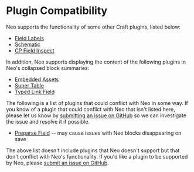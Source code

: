 # Plugin Compatibility

Neo supports the functionality of some other Craft plugins, listed below:

- [Field Labels](https://github.com/spicywebau/craft-fieldlabels)
- [Schematic](https://github.com/nerds-and-company/schematic)
- [CP Field Inspect](https://github.com/mmikkel/CpFieldInspect-Craft)

In addition, Neo supports displaying the content of the following plugins in Neo's collapsed block summaries:

- [Embedded Assets](https://github.com/spicywebau/craft-embedded-assets)
- [Super Table](https://github.com/verbb/super-table)
- [Typed Link Field](https://github.com/sebastian-lenz/craft-linkfield)

The following is a list of plugins that could conflict with Neo in some way.  If you know of a plugin that could conflict with Neo that isn't listed here, please let us know by [submitting an issue on GitHub](https://github.com/spicywebau/craft-neo/issues/new) so we can investigate the issue and resolve it if possible.

- [Preparse Field](https://github.com/aelvan/Preparse-Field-Craft) -- may cause issues with Neo blocks disappearing on save

The above list doesn't include plugins that Neo doesn't support but that don't conflict with Neo's functionality.  If you'd like a plugin to be supported by Neo, please [submit an issue on GitHub](https://github.com/spicywebau/craft-neo/issues/new).
